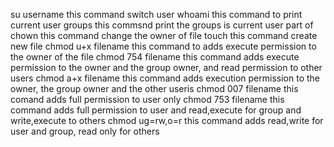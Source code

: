 su  username this command switch user
whoami this command to print current user
groups this commsnd print the groups is current user part of
chown this command change the owner of file
touch this command create new file
chmod u+x filename this command to adds execute permission to the owner of the file
chmod 754 filename this command adds execute permission to the owner and the group owner, and read permission to other users
chmod a+x filename this command adds execution permission to the owner, the group owner and the other useris
chmod 007 filename this comand adds full permission to user only
chmod 753 filename this command adds full permission to user and read,execute for group and write,execute to others
chmod ug=rw,o=r this command adds read,write for user and group, read only for others
